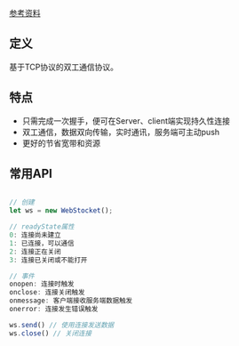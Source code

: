 [参考资料](https://www.runoob.com/html/html5-websocket.html)

## 定义

基于TCP协议的双工通信协议。


## 特点

- 只需完成一次握手，便可在Server、client端实现持久性连接
- 双工通信，数据双向传输，实时通讯，服务端可主动push
- 更好的节省宽带和资源

## 常用API

```js

// 创建
let ws = new WebStocket();

// readyState属性
0: 连接尚未建立
1: 已连接，可以通信
2: 连接正在关闭
3: 连接已关闭或不能打开

// 事件
onopen: 连接时触发
onclose: 连接关闭触发
onmessage: 客户端接收服务端数据触发
onerror: 连接发生错误触发

ws.send() // 使用连接发送数据
ws.close() // 关闭连接
```